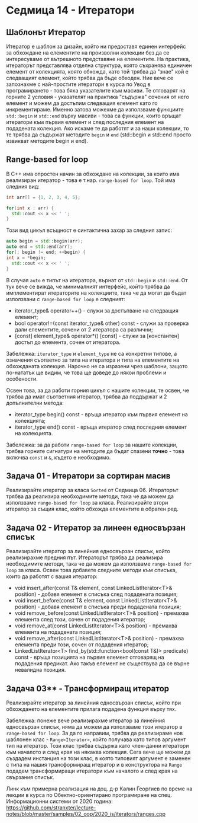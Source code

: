 # Седмица 14 - Итератори

## Шаблонът Итератор
Итератор е шаблон за дизайн, който ни предоставя единен интерфейс за обхождане на елементите на произволни колекции без да се интересуваме от вътрешното представяне на елементите. На практика, итераторът представлява отделна структура, която съхранява единичен елемент от колекцията, която обхожда, като той трябва да "знае" кой е следващият елемент, който трябва да бъде обходен. Ние вече се запознахме с най-простите итератори в курса по Увод в програмирането - това бяха указателите към масиви. Те отговарят на горните 2 условия - указателят на практика "съдържа" сочения от него елемент и можем да достъпим следващия елемент като го инкрементираме. Именно затова можехме да използваме функциите `std::begin` и `std::end` върху масиви - това са функции, които връщат итератори към първия елемент и след последния елемент на подадената колекция. Ако искаме те да работят и за наши колекции, то те трябва да съдържат методите `begin` и `end` (std::begin и std::end просто извикват методите begin и end).

## Range-based for loop
В C++ има опростен начин за обхождане на колекции, за които има реализиран итератор - това е т.нар. `range-based for loop`. Той има следния вид:

```c++
int arr[] = {1, 2, 3, 4, 5};

for(int x : arr) {
  std::cout << x << ' ';
}
```

Този вид цикъл всъщност е синтактична захар за следния запис:

```c++
auto begin = std::begin(arr);
auto end = std::end(arr);
for(; begin != end; ++begin) {
int x = *begin;
  std::cout << x << ' ';
}
```

В случая `auto` е типът на итератора, върнат от `std::begin` и `std::end`. От тук вече се вижда, че минималният интерфейс, който трябва да имплементират итераторите на колекциите, така че да могат да бъдат използвани с `range-based for loop` е следният:
- iterator_type& operator++() - служи за достъпване на следващия елемент;
- bool operator!=(const iterator_type& other) const - служи за проверка дали елементите, сочени от 2 итератора са различни;
- \[const\] element_type& operator*() \[const\] - служи за \[константен\] достъп до елемента, сочен от итератора.

Забележка: `iterator_type` и `element_type` не са конкретни типове, а означения съответно за типа на итератора и типа на елементите на обхожданата колекция. Нарочно не са изразени чрез шаблони, защото по-нататък ще видим, че това ще доведе до някои проблеми и особености. 

Освен това, за да работи горния цикъл с нашите колекции, те освен, че трябва да имат съответния итератор, трябва да поддържат и 2 допълнителни метода:
- iterator_type begin() const - връща итератор към първия елемент на колекцията;
- iterator_type end() const - връща итератор след последния елемент на колекцията.

Забележка: за да работи `range-based for loop` за нашите колекции, трябва горните сигнатури на методите да бъдат спазени **точно** - това включва `const` и `&`, където е необходимо.

## Задача 01 - Итератори за сортиран масив
Реализирайте итератор за класа `Sorted` от Седмица 06. Итераторът трябва да реализира необходимите методи, така че да можем да използваме `range-based for loop` за класа. Реализирайте втори итератор за същия клас, който обхожда елементите в обратен ред.

## Задача 02 - Итератор за линеен едносвързан списък
Реализирайте итератор за линейния едносвързан списък, който реализирахме предния път. Итераторът трябва да реализира необходимите методи, така че да можем да използваме `range-based for loop` за класа. Освен това добавете следните методи към списъка, които да работят с вашия итератор:
- void insert_after(const T& element, const LinkedListIterator\<T\>& position) - добавя елемент в списъка след подадената позиция;
- void insert_before(const T& element, const LinkedListIterator\<T\>& position) - добавя елемент в списъка преди подадената позиция;
- void remove_before(const LinkedListIterator\<T\>& position) - премахва елемента след този, сочен от подадения итератор;
- void remove_at(const LinkedListIterator\<T\>& position) - премахва елемента на подадената позиция;
- void remove_after(const LinkedListIterator\<T\>& position) - премахва елемента преди този, сочен от подадения итератор;
- LinkedListIterator\<T\> find_by(std::function<bool(const T&)> predicate) const - връща позицията на първия елемент отговарящ на подадения предикат. Ако такъв елемент не съществува да се върне невалидна позиция.

## Задача 03** - Трансформиращ итератор
Реализирайте итератор за линейния едносвързан списък, който при обхождането на елементите прилага подадена функция върху тях.

Забележка: понеже вече реализирахме итератор за линейния едносвързан списък, няма да можем да използваме този итератор в `range-based for loop`. За да го направим, трябва да реализираме нов шаблонен клас - `Range<Iterator>`, който получава като типов аргумент тип на итератор. Този клас трябва съдържа като член-данни итератори към началото и след края на някаква колекция. Сега вече ще можем да създадем инстанция на този клас, в която типовият аргумент е заменен с типа на нашия трансформиращ итератор и в конструктора на `Range` подадем трансформиращи итератори към началото и след края на свързания списък.

Линк към примерна реализация на доц. д-р Калин Георгиев по време на лекции в курса по Обектно-ориентирано програмиране на спец. Информационни системи от 2020 година: https://github.com/stranxter/lecture-notes/blob/master/samples/02_oop/2020_is/iterators/ranges.cpp